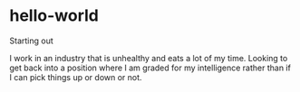 # hello-world
Starting out

I work in an industry that is unhealthy and eats a lot of my time. Looking to get back into a position where I am graded for my intelligence rather than if I can pick things up or down or not.
